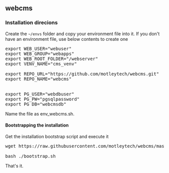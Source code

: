 ## webcms

### Installation direcions

Create the <code>~/envs</code> folder and copy your environment file into it.
If you don't have an environment file, use below contents to create one

<pre>
export WEB_USER="webuser"
export WEB_GROUP="webapps"
export WEB_ROOT_FOLDER="/webserver"
export VENV_NAME="cms_venv"

export REPO_URL="https://github.com/motleytech/webcms.git"
export REPO_NAME="webcms"


export PG_USER="webdbuser"
export PG_PW="pgsqlpassword"
export PG_DB="webcmsdb"
</pre>

Name the file as env_webcms.sh.

#### Bootstrapping the installation

Get the installation bootstrap script and execute it

<pre>
wget https://raw.githubusercontent.com/motleytech/webcms/master/setup/bootstrap.sh

bash ./bootstrap.sh
</pre>

That's it.